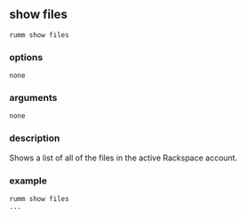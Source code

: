 ## show files

```
rumm show files
```

### options

```
none
```

### arguments

```
none
```

### description
Shows a list of all of the files in the active Rackspace account. 

### example

```
rumm show files
...
```